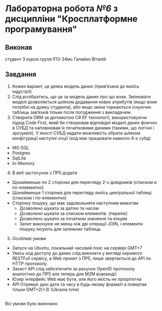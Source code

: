 # Лабораторна робота *№6* з дисципліни "Кросплатформне програмування"


## Виконав
студент 3 курси групи ІПЗ-34мс Галайко Віталій


## Завдання

1. Кожен варіант, це деяка модель даних (прив’язана до якоїсь індустрії)
2. Слід розібратись, що це за модель даних про що вона. Змінювати моделі дозволяється шляхом додавання нових атрибутів (якщо вони потрібні на думку студента), або якщо зміни торкаються існуючих таблиць зав’язків тільки після погодження з викладачем.
3. Створити ORM за допомогою С# EF технології, використовуючи підхід Code First, який би створював відповідні моделі даних фізично в СУБД та наповнював їх початковими даними (такими, що логічні і зрозумілі). У якості СУБД надати можливість обрати шляхом конфігурації наступні опції (код має працювати навколо 4-х субд)
 - MS-SQL
 - Postgres
 - SqlLite
 - In-Memory
4. В веб застосунок з ПР5 додати
 - Щонайменше по 2 сторінки для перегляду 2-х довідників (списком и по-елементно)
 - Щонайменше 1 сторінка для перегляду якоїсь центральної таблиці (списком і по-елементно)
 - Сторінку пошуку, що має задовольняти наступним вимогам 
 	-	Дозволено шуката за датою та часом
	-	Дозволено шукати за списком елементів. (перелік)
	-	Дозволено шукати за початком значення та кінцем
	-	Запит виконуює не менш ніж дві операції JOIN, і елементи пошуку інсують для залежних таблиць
5. Особливі умови
 - Запуск на Ubuntu, локальний часовий пояс на сервері GMT+7
 - Увесь код доступу до даних слід виконати у вигляді окремого RESTFull сервісу, а Web проект з ПР5, лише звертається до API по HTTP протоколу.
 - Захист API слід забезпечити за рахунок OpenID протоколу аналогічно до ПР5 але теперь для M2M взаємодії
 - Юзер інтерфейс Web має бути, але його якість не пріорітетна
 - API Отримує дані дати та часу в будь-якому форматі а повертає тільки GMT+2(+3) (Ukraıne tıme)


##
Всі умови було виконано